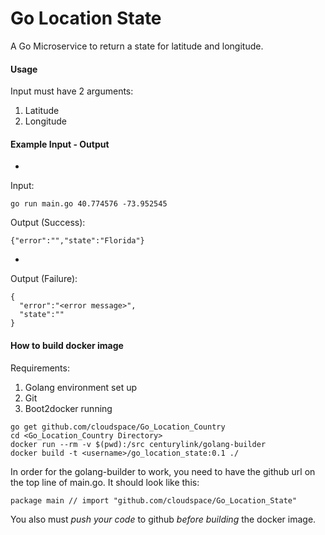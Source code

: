 # Go Location State
A Go Microservice to return a state for latitude and longitude.

#### Usage
Input must have 2 arguments:

1.  Latitude
2.  Longitude

#### Example Input - Output
-
Input:
```
go run main.go 40.774576 -73.952545
```
Output (Success):
```
{"error":"","state":"Florida"}
```
-
Output (Failure):
```
{
  "error":"<error message>",
  "state":""
}
```

#### How to build docker image
Requirements:

1. Golang environment set up
2. Git
3. Boot2docker running

```
go get github.com/cloudspace/Go_Location_Country
cd <Go_Location_Country Directory>
docker run --rm -v $(pwd):/src centurylink/golang-builder
docker build -t <username>/go_location_state:0.1 ./

```

In order for the golang-builder to work, you need to have the github url on the top line of main.go. It should look like this:
```
package main // import "github.com/cloudspace/Go_Location_State"
```
You also must *push your code* to github *before building* the docker image.
